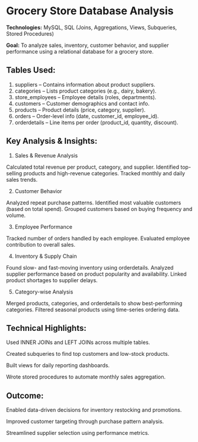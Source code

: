 # Grocery Store Database Analysis

**Technologies:** MySQL, SQL (Joins, Aggregations, Views, Subqueries, Stored Procedures)

**Goal:** To analyze sales, inventory, customer behavior, and supplier performance using a relational database for a grocery store.

## Tables Used:
1. suppliers – Contains information about product suppliers.
2. categories – Lists product categories (e.g., dairy, bakery).
3. store_employees – Employee details (roles, departments).
4. customers – Customer demographics and contact info.
5. products – Product details (price, category, supplier).
6. orders – Order-level info (date, customer_id, employee_id).
7. orderdetails – Line items per order (product_id, quantity, discount).

## Key Analysis & Insights:
1. Sales & Revenue Analysis

Calculated total revenue per product, category, and supplier.
Identified top-selling products and high-revenue categories.
Tracked monthly and daily sales trends.

2. Customer Behavior

Analyzed repeat purchase patterns.
Identified most valuable customers (based on total spend).
Grouped customers based on buying frequency and volume.

3. Employee Performance

Tracked number of orders handled by each employee.
Evaluated employee contribution to overall sales.

4. Inventory & Supply Chain

Found slow- and fast-moving inventory using orderdetails.
Analyzed supplier performance based on product popularity and availability.
Linked product shortages to supplier delays.

5. Category-wise Analysis

Merged products, categories, and orderdetails to show best-performing categories.
Filtered seasonal products using time-series ordering data.

## Technical Highlights:
Used INNER JOINs and LEFT JOINs across multiple tables.

Created subqueries to find top customers and low-stock products.

Built views for daily reporting dashboards.

Wrote stored procedures to automate monthly sales aggregation.

## Outcome:
Enabled data-driven decisions for inventory restocking and promotions.

Improved customer targeting through purchase pattern analysis.

Streamlined supplier selection using performance metrics.

